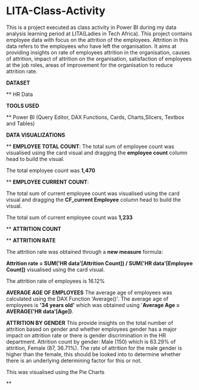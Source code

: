 # LITA-Class-Activity
This is a project executed as class activity in Power BI during my data analysis learning period at LITA(Ladies in Tech Africa). 
This project contains employee data with focus on the attrition of the employees.  Attrition in this data refers to the employees who have left the organisation.
It aims at providing insights on rate of employees attrition in the organisation, causes of attrition, impact of attrition on the organisation, satisfaction of employees at the job roles, areas of improvement for the organisation to reduce attrition rate.

**DATASET**

** HR Data

**TOOLS USED**

** Power BI (Query Editor, DAX Functions, Cards, Charts,Slicers, Textbox and Tables)

**DATA VISUALIZATIONS**

** **EMPLOYEE TOTAL COUNT**:
The total sum of employee count was visualised using the card visual and dragging the **employee count** column head to build the visual.

The total employee count was **1,470**

** **EMPLOYEE CURRENT COUNT**:

The total sum of current employee count was visualised using the card visual and dragging the **CF_current Employee** column head to build the visual.

The total sum of current employee count was **1,233**


**  **ATTRITION COUNT**


** **ATTRITION RATE**

The attrition rate was obtained through a **new measure** formula: 

**Attrition rate = SUM('HR data'[Attrition Count]) / SUM('HR data'[Employee Count])**
 visualised using the card visual.

 The attrition rate of employees is 16.12%

 **AVERAGE AGE OF EMPLOYEES**
 The average age of employees was calculated using the DAX Function 'Average()'.  The average age of employees is **'34 years old'** which was obtained using '**Average Age = AVERAGE('HR data'[Age])**.

**ATTRITION BY GENDER**
This provide insights on the total number of attrition based on gender and whether employees gender has a major impact on attrition rate or there is gender discrimination in the HR department. 
Attrition count by gender: Male (150) which is 63.29% of attrition, Female (87, 36.71%).
The rate of attrition for the male gender is higher than the female, this should be looked into to determine whether there is an underlying determining factor for this or not.

This was visualised using the Pie Charts

**


 

 
